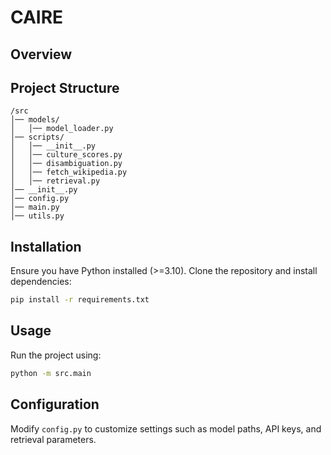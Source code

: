 # CAIRE

## Overview

## Project Structure
```
/src
│── models/
│   │── model_loader.py   
│── scripts/
│   │── __init__.py       
│   │── culture_scores.py 
│   │── disambiguation.py 
│   │── fetch_wikipedia.py
│   │── retrieval.py      
│── __init__.py           
│── config.py             
│── main.py               
│── utils.py              
```

## Installation
Ensure you have Python installed (>=3.10). Clone the repository and install dependencies:
```sh
pip install -r requirements.txt
```

## Usage
Run the project using:
```sh
python -m src.main
```

## Configuration
Modify `config.py` to customize settings such as model paths, API keys, and retrieval parameters.

